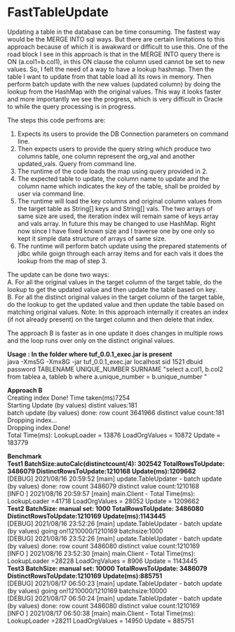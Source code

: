 # FastTableUpdate
Updating a table in the database can be time consuming. The fastest way would be the MERGE INTO sql ways. But there are certain limitations to this approach because of which it is awakward or difficult to use this. One of the road block I see in this approach is that in the MERGE INTO query there is ON (a.col1=b.col1), in this ON clause the column used cannot be set to new values. So, I felt the need of a way to have a lookup hashmap. Then the table I want to update from that table load all its rows in memory. Then perform batch update with the new values (updated column) by doing the lookup from the HashMap with the original values. This way it looks faster and more importantly we see the progress, which is very difficult in Oracle to while the query processing is in progress.

The steps this code perfroms are:

1. Expects its users to provide the DB Connection parameters on command line.
2. Then expects users to provide the query string which produce two columns table, one column represent the org_val and another updated_vals. Query from command line.
3. The runtime of the code loads the map using query provided in 2.
4. The expected table to update, the column name to update and the column name which indicates the key of the table, shall be proided by user via command line. 
5. The runtime will load the key columns and original column values from the target table as String[] keys and String[] vals. The two arrays of same size are used, the iteration index will remain same of keys array and vals array. In future this may be changed to use HashMap. Right now since I have fixed known size and I traverse one by one only so kept it simple data structure of arrays of same size.
6. The runtime will perform batch update using the prepared statements of jdbc while goign through each array items and for each vals it does the lookup from the map of step 3.

The update can be done two ways:<br>
A. For all the original values in the target column of the target table, do the lookup to get the updated value and then update the table based on key.<br>
B. For all the distinct original values in the target column of the target table, do the lookup to get the updated value and then update the table based on matching original values. Note: In this approach internally it creates an index (if not already present) on the target column and then delete that index.<br>

The approach B is faster as in one update it does changes in multiple rows and the loop runs over only on the distinct original values. <br>

<b> Usage : In the folder where tuf_0.0.1_exec.jar is present  </b> <br>
java -Xms5G -Xmx8G -jar tuf_0.0.1_exec.jar localhost sid 1521 dbuid password TABLENAME UNIQUE_NUMBER SURNAME "select a.col1, b.col2 from tablea a, tableb b where a.unique_number = b.unique_number "

<b> Approach B </b> <br>
Creating index Done! Time taken(ms)7254 <br>
Starting Update (by values) distint values:181 <br>
 batch update (by values) done: row count 3641966 distinct value count:181 <br>
Dropping index... <br>
Dropping index Done! <br>
Total Time(ms): LookupLoader = 13876 LoadOrgValues = 10872 Update = 183779 <br>

<b> Benchmark </b><br>
<b> Test1 BatchSize:autoCalc(distinctcount/4):  302542 TotalRowsToUpdate: 3486079 DistinctRowsToUpdate:1210168 Update(ms):1209662</b> <br>
[DEBUG] 2021/08/16 20:59:52 [main] update.TableUpdater -  batch update (by values) done: row count 3486079 distinct value count:1210168 <br>
[INFO ] 2021/08/16 20:59:57 [main] main.Client - Total Time(ms): LookupLoader =41718 LoadOrgValues = 28052 Update = 1209662 <br>
<b> Test2 BatchSize: manual set: 1000 TotalRowsToUpdate: 3486080 DistinctRowsToUpdate:1210169  Update(ms):1143445 </b><br>
[DEBUG] 2021/08/16 23:52:26 [main] update.TableUpdater -  batch update (by values) going on!1210000/1210169 batchsize:1000 <br>
[DEBUG] 2021/08/16 23:52:26 [main] update.TableUpdater -  batch update (by values) done: row count 3486080 distinct value count:1210169 <br>
[INFO ] 2021/08/16 23:52:30 [main] main.Client - Total Time(ms): LookupLoader =28228 LoadOrgValues = 8906 Update = 1143445<br>
<b> Test3 BatchSize: manual set: 10000 TotalRowsToUpdate: 3486079 DistinctRowsToUpdate:1210169 Update(ms):885751 </b><br>
[DEBUG] 2021/08/17 06:50:23 [main] update.TableUpdater -  batch update (by values) going on!1210000/1210169 batchsize:10000 <br>
[DEBUG] 2021/08/17 06:50:24 [main] update.TableUpdater -  batch update (by values) done: row count 3486080 distinct value count:1210169 <br>
[INFO ] 2021/08/17 06:50:38 [main] main.Client - Total Time(ms): LookupLoader =28211 LoadOrgValues = 14950 Update = 885751<br>

